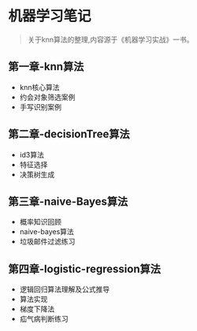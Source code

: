 # 机器学习笔记
>关于knn算法的整理,内容源于《机器学习实战》一书。

## 第一章-knn算法

* knn核心算法
* 约会对象筛选案例
* 手写识别案例


## 第二章-decisionTree算法

* id3算法
* 特征选择
* 决策树生成

## 第三章-naive-Bayes算法

* 概率知识回顾
* naive-bayes算法
* 垃圾邮件过滤练习

## 第四章-logistic-regression算法
* 逻辑回归算法理解及公式推导
* 算法实现
* 梯度下降法
* 疝气病判断练习

